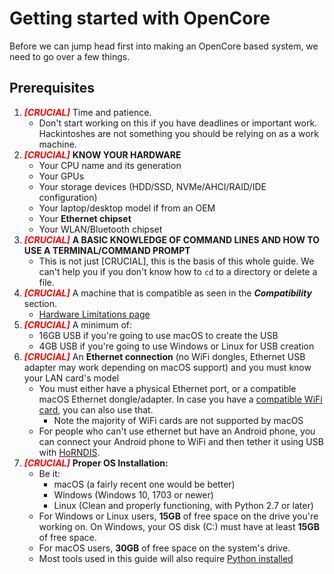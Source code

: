 # Getting started with OpenCore

Before we can jump head first into making an OpenCore based system, we need to go over a few things.

## Prerequisites

1. <span style="color:red">_**[CRUCIAL]**_</span> Time and patience.
   * Don't start working on this if you have deadlines or important work. Hackintoshes are not something you should be relying on as a work machine.
2. <span style="color:red">_**[CRUCIAL]**_</span> **KNOW YOUR HARDWARE**
   * Your CPU name and its generation
   * Your GPUs
   * Your storage devices (HDD/SSD, NVMe/AHCI/RAID/IDE configuration)
   * Your laptop/desktop model if from an OEM
   * Your **Ethernet chipset**
   * Your WLAN/Bluetooth chipset
3. <span style="color:red">_**[CRUCIAL]**_</span> **A BASIC KNOWLEDGE OF COMMAND LINES AND HOW TO USE A TERMINAL/COMMAND PROMPT**
   * This is not just [CRUCIAL], this is the basis of this whole guide. We can't help you if you don't know how to `cd` to a directory or delete a file.
4. <span style="color:red">_**[CRUCIAL]**_</span> A machine that is compatible as seen in the _**Compatibility**_ section.
   * [Hardware Limitations page](macos-limits.md)
5. <span style="color:red">_**[CRUCIAL]**_</span> A minimum of:
   * 16GB USB if you're going to use macOS to create the USB
   * 4GB USB if you're going to use Windows or Linux for USB creation
6. <span style="color:red">_**[CRUCIAL]**_</span> An **Ethernet connection** (no WiFi dongles, Ethernet USB adapter may work depending on macOS support) and you must know your LAN card's model
   * You must either have a physical Ethernet port, or a compatible macOS Ethernet dongle/adapter. In case you have a [compatible WiFi card](https://dortania.github.io/Wireless-Buyers-Guide/), you can also use that.
     * Note the majority of WiFi cards are not supported by macOS
   * For people who can't use ethernet but have an Android phone, you can connect your Android phone to WiFi and then tether it using USB with [HoRNDIS](https://joshuawise.com/horndis#available_versions).
7. <span style="color:red">_**[CRUCIAL]**_</span> **Proper OS Installation:**
   * Be it:
     * macOS (a fairly recent one would be better)
     * Windows (Windows 10, 1703 or newer)
     * Linux (Clean and properly functioning, with Python 2.7 or later)
   * For Windows or Linux users, **15GB** of free space on the drive you're working on. On Windows, your OS disk (C:) must have at least **15GB** of free space.
   * For macOS users, **30GB** of free space on the system's drive.
   * Most tools used in this guide will also require [Python installed](https://www.python.org/downloads/)
